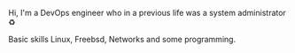 Hi, I'm a DevOps engineer who in a previous life was a system administrator :recycle:

Basic skills Linux, Freebsd, Networks and some programming. 
